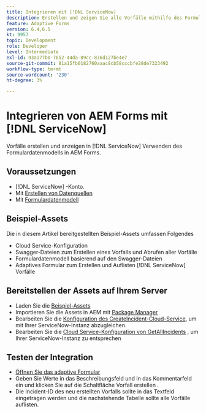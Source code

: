 ```yaml
---
title: Integrieren mit [!DNL ServiceNow]
description: Erstellen und zeigen Sie alle Vorfälle mithilfe des Formulardatenmodells an.
feature: Adaptive Forms
version: 6.4,6.5
kt: 9957
topic: Development
role: Developer
level: Intermediate
exl-id: 93a177b0-7852-44da-89cc-836d127be4e7
source-git-commit: 81a15fb0182760aaac8cb58cccbfe28de7323492
workflow-type: tm+mt
source-wordcount: '230'
ht-degree: 3%

---
```


# Integrieren von AEM Forms mit [!DNL ServiceNow]

Vorfälle erstellen und anzeigen in [!DNL ServiceNow] Verwenden des Formulardatenmodells in AEM Forms.

## Voraussetzungen

* [!DNL ServiceNow] -Konto.
* Mit [Erstellen von Datenquellen](https://experienceleague.adobe.com/docs/experience-manager-learn/forms/ic-web-channel-tutorial/parttwo.html)
* Mit [Formulardatenmodell](https://experienceleague.adobe.com/docs/experience-manager-65/forms/form-data-model/create-form-data-models.html)

## Beispiel-Assets

Die in diesem Artikel bereitgestellten Beispiel-Assets umfassen Folgendes
* Cloud Service-Konfiguration
* Swagger-Dateien zum Erstellen eines Vorfalls und Abrufen aller Vorfälle
* Formulardatenmodell basierend auf den Swagger-Dateien
* Adaptives Formular zum Erstellen und Auflisten [!DNL ServiceNow] Vorfälle

## Bereitstellen der Assets auf Ihrem Server

* Laden Sie die [Beispiel-Assets](assets/service-now.zip)
* Importieren Sie die Assets in AEM mit [Package Manager](http://localhost:4502/crx/packmgr/index.jsp)
* Bearbeiten Sie die [Konfiguration des CreateIncident-Cloud-Service](http://localhost:4502/mnt/overlay/fd/fdm/gui/components/admin/fdmcloudservice/properties.html?item=%2Fconf%2F9957%2Fsettings%2Fcloudconfigs%2Ffdm%2Fcreateincident), um mit Ihrer ServiceNow-Instanz abzugleichen.
* Bearbeiten Sie die [Cloud Service-Konfiguration von GetAllIncidents](http://localhost:4502/mnt/overlay/fd/fdm/gui/components/admin/fdmcloudservice/properties.html?item=%2Fconf%2F9957%2Fsettings%2Fcloudconfigs%2Ffdm%2Fgetallincidents) , um Ihrer ServiceNow-Instanz zu entsprechen

## Testen der Integration

* [Öffnen Sie das adaptive Formular](http://localhost:4502/content/dam/formsanddocuments/create-incident-in-service-now/jcr:content?wcmmode=disabled)
* Geben Sie Werte in das Beschreibungsfeld und in das Kommentarfeld ein und klicken Sie auf die Schaltfläche Vorfall erstellen .
* Die Incident-ID des neu erstellten Vorfalls sollte in das Textfeld eingetragen werden und die nachstehende Tabelle sollte alle Vorfälle auflisten.
